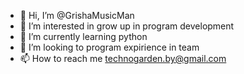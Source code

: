- 👋 Hi, I’m @GrishaMusicMan
- 👀 I’m interested in grow up in program development 
- 🌱 I’m currently learning python
- 💞️ I’m looking to program expirience in team
- 📫 How to reach me technogarden.by@gmail.com

<!---
GrishaMusicMan/GrishaMusicMan is a ✨ special ✨ repository because its `README.md` (this file) appears on your GitHub profile.
You can click the Preview link to take a look at your changes.
--->
